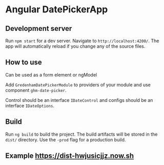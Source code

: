 
# Angular DatePickerApp

## Development server

Run `npm start` for a dev server. Navigate to `http://localhost:4200/`. The app will automatically reload if you change any of the source files.

## How to use

Can be used as a form element or ngModel

Add `GredenhamDatePickerModule` to providers of your module and use component `ghm-date-picker`.

Control should be an interface `IDateControl` and configs should be an interface `IDateOptions`.

## Build

Run `ng build` to build the project. The build artifacts will be stored in the `dist/` directory. Use the `-prod` flag for a production build.

## Example https://dist-hwjusicjjz.now.sh
